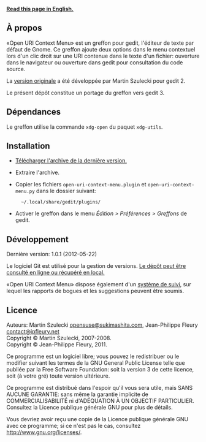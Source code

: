 <p lang="en"><strong><a hreflang="en" href="http://www.jpfleury.net/en/software/open-uri-context-menu.php">Read this page in English.</a></strong></p>

## À propos

«Open URI Context Menu» est un greffon pour gedit, l'éditeur de texte par défaut de Gnome. Ce greffon ajoute deux options dans le menu contextuel lors d'un clic droit sur une URI contenue dans le texte d'un fichier: ouverture dans le navigateur ou ouverture dans gedit pour consultation du code source.

La [version originale](http://wiki.sukimashita.com/GEdit_Plugins) a été développée par Martin Szulecki pour gedit 2.

Le présent dépôt constitue un portage du greffon vers gedit 3.

## Dépendances

Le greffon utilise la commande `xdg-open` du paquet `xdg-utils`.

## Installation

- [Télécharger l'archive de la dernière version.](http://jpfleury.indefero.net/p/open-uri-context-menu/source/download/master/)

- Extraire l'archive.

- Copier les fichiers `open-uri-context-menu.plugin` et `open-uri-context-menu.py` dans le dossier suivant:

		~/.local/share/gedit/plugins/

- Activer le greffon dans le menu *Édition > Préférences > Greffons* de gedit.

## Développement

Dernière version: 1.0.1 (2012-05-22)

Le logiciel Git est utilisé pour la gestion de versions. [Le dépôt peut être consulté en ligne ou récupéré en local.][git]

«Open URI Context Menu» dispose également d'un [système de suivi], sur lequel les rapports de bogues et les suggestions peuvent être soumis.

[git]: http://jpfleury.indefero.net/p/open-uri-context-menu/source/tree/master/
[système de suivi]: http://jpfleury.indefero.net/p/open-uri-context-menu/issues/

## Licence

Auteurs: Martin Szulecki <opensuse@sukimashita.com>, Jean-Philippe Fleury <contact@jpfleury.net>  
Copyright © Martin Szulecki, 2007-2008.  
Copyright © Jean-Philippe Fleury, 2011.

Ce programme est un logiciel libre; vous pouvez le redistribuer ou le
modifier suivant les termes de la GNU General Public License telle que
publiée par la Free Software Foundation: soit la version 3 de cette
licence, soit (à votre gré) toute version ultérieure.

Ce programme est distribué dans l'espoir qu'il vous sera utile, mais SANS
AUCUNE GARANTIE: sans même la garantie implicite de COMMERCIALISABILITÉ
ni d'ADÉQUATION À UN OBJECTIF PARTICULIER. Consultez la Licence publique
générale GNU pour plus de détails.

Vous devriez avoir reçu une copie de la Licence publique générale GNU avec
ce programme; si ce n'est pas le cas, consultez
<http://www.gnu.org/licenses/>.

